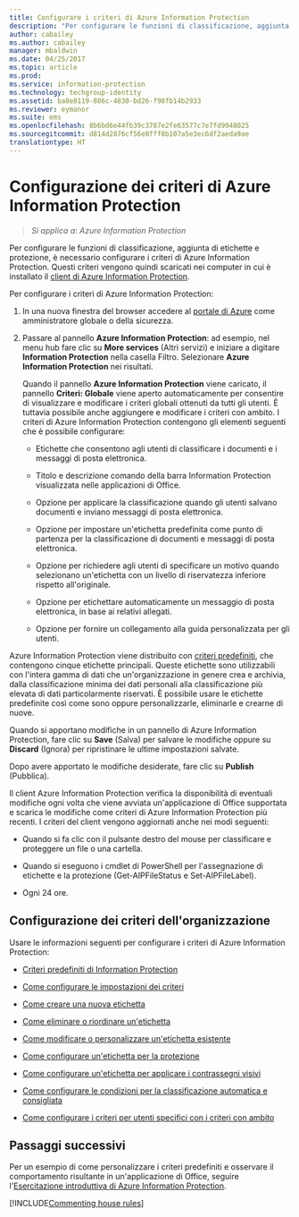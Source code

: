 ```yaml
---
title: Configurare i criteri di Azure Information Protection
description: "Per configurare le funzioni di classificazione, aggiunta di etichette e protezione, è necessario configurare i criteri di Azure Information Protection."
author: cabailey
ms.author: cabailey
manager: mbaldwin
ms.date: 04/25/2017
ms.topic: article
ms.prod: 
ms.service: information-protection
ms.technology: techgroup-identity
ms.assetid: ba0e8119-886c-4830-bd26-f98fb14b2933
ms.reviewer: eymanor
ms.suite: ems
ms.openlocfilehash: 8b6bd6e44fb39c3787e2fe63577c7e7fd9948025
ms.sourcegitcommit: d814d2876cf56e8fff0b107a5e3ec6df2aeda9ae
translationtype: HT
---
```

# <a name="configuring-azure-information-protection-policy"></a>Configurazione dei criteri di Azure Information Protection

>*Si applica a: Azure Information Protection*

Per configurare le funzioni di classificazione, aggiunta di etichette e protezione, è necessario configurare i criteri di Azure Information Protection. Questi criteri vengono quindi scaricati nei computer in cui è installato il [client di Azure Information Protection](https://www.microsoft.com/en-us/download/details.aspx?id=53018).

Per configurare i criteri di Azure Information Protection:

1. In una nuova finestra del browser accedere al [portale di Azure](https://portal.azure.com) come amministratore globale o della sicurezza.

2. Passare al pannello **Azure Information Protection**: ad esempio, nel menu hub fare clic su **More services** (Altri servizi) e iniziare a digitare **Information Protection** nella casella Filtro. Selezionare **Azure Information Protection** nei risultati. 

    Quando il pannello **Azure Information Protection** viene caricato, il pannello **Criteri: Globale** viene aperto automaticamente per consentire di visualizzare e modificare i criteri globali ottenuti da tutti gli utenti. È tuttavia possibile anche aggiungere e modificare i criteri con ambito. I criteri di Azure Information Protection contengono gli elementi seguenti che è possibile configurare:

    - Etichette che consentono agli utenti di classificare i documenti e i messaggi di posta elettronica.

    - Titolo e descrizione comando della barra Information Protection visualizzata nelle applicazioni di Office.

    - Opzione per applicare la classificazione quando gli utenti salvano documenti e inviano messaggi di posta elettronica.

    - Opzione per impostare un'etichetta predefinita come punto di partenza per la classificazione di documenti e messaggi di posta elettronica.

    - Opzione per richiedere agli utenti di specificare un motivo quando selezionano un'etichetta con un livello di riservatezza inferiore rispetto all'originale.

    - Opzione per etichettare automaticamente un messaggio di posta elettronica, in base ai relativi allegati.

    - Opzione per fornire un collegamento alla guida personalizzata per gli utenti.

Azure Information Protection viene distribuito con [criteri predefiniti](configure-policy-default.md), che contengono cinque etichette principali. Queste etichette sono utilizzabili con l'intera gamma di dati che un'organizzazione in genere crea e archivia, dalla classificazione minima dei dati personali alla classificazione più elevata di dati particolarmente riservati. È possibile usare le etichette predefinite così come sono oppure personalizzarle, eliminarle e crearne di nuove.

Quando si apportano modifiche in un pannello di Azure Information Protection, fare clic su **Save** (Salva) per salvare le modifiche oppure su **Discard** (Ignora) per ripristinare le ultime impostazioni salvate. 

Dopo avere apportato le modifiche desiderate, fare clic su **Publish** (Pubblica). 

Il client Azure Information Protection verifica la disponibilità di eventuali modifiche ogni volta che viene avviata un'applicazione di Office supportata e scarica le modifiche come criteri di Azure Information Protection più recenti. I criteri del client vengono aggiornati anche nei modi seguenti:

- Quando si fa clic con il pulsante destro del mouse per classificare e proteggere un file o una cartella.

- Quando si eseguono i cmdlet di PowerShell per l'assegnazione di etichette e la protezione (Get-AIPFileStatus e Set-AIPFileLabel).

- Ogni 24 ore.


## <a name="configuring-your-organizations-policy"></a>Configurazione dei criteri dell'organizzazione

Usare le informazioni seguenti per configurare i criteri di Azure Information Protection:

- [Criteri predefiniti di Information Protection](configure-policy-default.md)

- [Come configurare le impostazioni dei criteri](configure-policy-settings.md)

- [Come creare una nuova etichetta](configure-policy-new-label.md)

- [Come eliminare o riordinare un'etichetta](configure-policy-delete-reorder.md)

- [Come modificare o personalizzare un'etichetta esistente](configure-policy-change-label.md)

- [Come configurare un'etichetta per la protezione](configure-policy-protection.md)

- [Come configurare un'etichetta per applicare i contrassegni visivi](configure-policy-markings.md)

- [Come configurare le condizioni per la classificazione automatica e consigliata](configure-policy-classification.md)

- [Come configurare i criteri per utenti specifici con i criteri con ambito](configure-policy-scope.md)

## <a name="next-steps"></a>Passaggi successivi

Per un esempio di come personalizzare i criteri predefiniti e osservare il comportamento risultante in un'applicazione di Office, seguire l'[Esercitazione introduttiva di Azure Information Protection](../get-started/infoprotect-quick-start-tutorial.md).

[!INCLUDE[Commenting house rules](../includes/houserules.md)]
